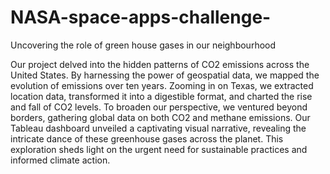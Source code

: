 # NASA-space-apps-challenge-
Uncovering the role of green house gases in our neighbourhood

Our project delved into the hidden patterns of CO2 emissions across the United States. By harnessing the power of geospatial data, we mapped the evolution of emissions over ten years. Zooming in on Texas, we extracted location data, transformed it into a digestible format, and charted the rise and fall of CO2 levels. To broaden our perspective, we ventured beyond borders, gathering global data on both CO2 and methane emissions. Our Tableau dashboard unveiled a captivating visual narrative, revealing the intricate dance of these greenhouse gases across the planet. This exploration sheds light on the urgent need for sustainable practices and informed climate action.
